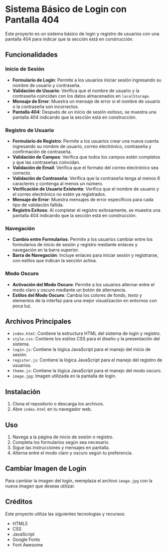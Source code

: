 # Sistema Básico de Login con Pantalla 404

Este proyecto es un sistema básico de login y registro de usuarios con una pantalla 404 para indicar que la sección está en construcción.

## Funcionalidades

### Inicio de Sesión
- **Formulario de Login**: Permite a los usuarios iniciar sesión ingresando su nombre de usuario y contraseña.
- **Validación de Usuario**: Verifica que el nombre de usuario y la contraseña coincidan con los datos almacenados en `localStorage`.
- **Mensaje de Error**: Muestra un mensaje de error si el nombre de usuario o la contraseña son incorrectos.
- **Pantalla 404**: Después de un inicio de sesión exitoso, se muestra una pantalla 404 indicando que la sección está en construcción.

### Registro de Usuario
- **Formulario de Registro**: Permite a los usuarios crear una nueva cuenta ingresando su nombre de usuario, correo electrónico, contraseña y confirmación de contraseña.
- **Validación de Campos**: Verifica que todos los campos estén completos y que las contraseñas coincidan.
- **Validación de Email**: Verifica que el formato del correo electrónico sea correcto.
- **Validación de Contraseña**: Verifica que la contraseña tenga al menos 6 caracteres y contenga al menos un número.
- **Verificación de Usuario Existente**: Verifica que el nombre de usuario y el correo electrónico no estén ya registrados.
- **Mensaje de Error**: Muestra mensajes de error específicos para cada tipo de validación fallida.
- **Registro Exitoso**: Al completar el registro exitosamente, se muestra una pantalla 404 indicando que la sección está en construcción.

### Navegación
- **Cambio entre Formularios**: Permite a los usuarios cambiar entre los formularios de inicio de sesión y registro mediante enlaces y navegación en la barra superior.
- **Barra de Navegación**: Incluye enlaces para iniciar sesión y registrarse, con estilos que indican la sección activa.

### Modo Oscuro
- **Activación del Modo Oscuro**: Permite a los usuarios alternar entre el modo claro y oscuro mediante un botón de alternancia.
- **Estilos del Modo Oscuro**: Cambia los colores de fondo, texto y elementos de la interfaz para una mejor visualización en entornos con poca luz.

## Archivos Principales
- `index.html`: Contiene la estructura HTML del sistema de login y registro.
- `style.css`: Contiene los estilos CSS para el diseño y la presentación del sistema.
- `login.js`: Contiene la lógica JavaScript para el manejo del inicio de sesión.
- `register.js`: Contiene la lógica JavaScript para el manejo del registro de usuarios.
- `theme.js`: Contiene la lógica JavaScript para el manejo del modo oscuro.
- `image.jpg`: Imagen utilizada en la pantalla de login.

## Instalación
1. Clona el repositorio o descarga los archivos.
2. Abre `index.html` en tu navegador web.

## Uso
1. Navega a la página de inicio de sesión o registro.
2. Completa los formularios según sea necesario.
3. Sigue las instrucciones y mensajes en pantalla.
4. Alterna entre el modo claro y oscuro según tu preferencia.

## Cambiar Imagen de Login
Para cambiar la imagen del login, reemplaza el archivo `image.jpg` con la nueva imagen que deseas utilizar.

## Créditos
Este proyecto utiliza las siguientes tecnologías y recursos:
- HTML5
- CSS
- JavaScript
- Google Fonts
- Font Awesome

